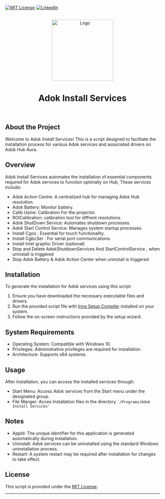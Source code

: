 [![MIT License][license-shield]][license-url]
[![LinkedIn][linkedin-shield]][linkedin-url]
</head>
<br>
<div align="center">
<img src="./Inno/Setup_ico.ico" alt="Logo" width="200" height="200">
<h1>Adok Install Services</h1>
</div>
<br>
<body>
    <h2>About the Project</h2>

<p>Welcome to Adok Install Services! This is a script designed to facilitate the installation process for various Adok services and associated drivers on Adok Hub Aura.</p>

  <h2>Overview</h2>

  <p>Adok Install Services automates the installation of essential components required for Adok services to function optimally on Hub, These services include:</p>

  <ul>
        <li>Adok Action Centre: A centralized hub for managing Adok Hub resolution.</li>
        <li>Adok Battery: Monitor battery.</li>
        <li>Calib Usine: Calibration For the projector.</li>
        <li>ROICalibration: calibration tool for diffrent resolutions.</li>
        <li>Adok ShutDown Service: Automates shutdown processes.</li>
        <li>Adok Start Control Service: Manages system startup processes.</li>
        <li>Install Cgos : Essential for touch functionality.</li>
        <li>Install CgbcSer : For serial port communications.</li>
        <li>Install Intel graphic Driver (optional)</li>
        <li>Stop and Delete AdokShutdownServices And StartControlService , when uninstall is triggered</li>
        <li>Stop Adok Battery & Adok Action Center when uninstall is triggered</li>
  </ul>

  <h2>Installation</h2>

  <p>To generate the installation for Adok services using this script:</p>

  <ol>
        <li>Ensure you have downloaded the necessary executable files and drivers.</li>
        <li>Run the provided script file with <a href="https://jrsoftware.org/isinfo.php">Inno Setup Compiler</a> installed on your system.</li>
        <li>Follow the on-screen instructions provided by the setup wizard.</li>
    </ol>

  <h2>System Requirements</h2>

  <ul>
        <li>Operating System: Compatible with Windows 10.</li>
        <li>Privileges: Administrative privileges are required for installation.</li>
        <li>Architecture: Supports x64 systems.</li>
  </ul>

   <h2>Usage</h2>

   <p>After installation, you can access the installed services through:</p>

  <ul>
        <li>Start Menu: Access Adok services from the Start menu under the designated group.</li> 
        <li > File Manger: Acces Installation files in the directory <code>`/Programs/Adok Install Services'</code> </li>
  </ul>
    <h2>Notes</h2>
    <ul>
        <li>AppId: The unique identifier for this application is generated automatically during installation.</li>
        <li>Uninstall: Adok services can be uninstalled using the standard Windows uninstallation process.</li>
        <li>Restart: A system restart may be required after installation for changes to take effect.</li>
    </ul>

  <h2>License</h2>

  <p>This script is provided under the <a href="LICENSE.md">MIT License</a>.</p>

  <hr>
</body> 
</html>

[license-shield]: https://img.shields.io/github/license/othneildrew/Best-README-Template.svg?style=for-the-badge
[license-url]: ./LICENSE
[linkedin-shield]: https://img.shields.io/badge/-LinkedIn-black.svg?style=for-the-badge&logo=linkedin&colorB=555
[linkedin-url]: https://www.linkedin.com/in/firas-ajengui
